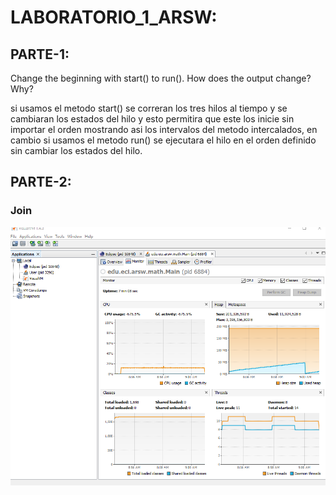 # LABORATORIO_1_ARSW:

## PARTE-1:
Change the beginning with start() to run(). How does the output change? Why?

si usamos el metodo start() se correran los tres hilos al tiempo y se cambiaran los estados del hilo y esto permitira que este los inicie sin importar el orden mostrando asi los intervalos del metodo intercalados,
en cambio si usamos el metodo run() se ejecutara el hilo en el orden definido sin cambiar los estados del hilo. 

## PARTE-2:
### Join
![Imagenes](https://github.com/checho1998/LAB_1_ARSW/blob/master/fotos/uno.PNG)
